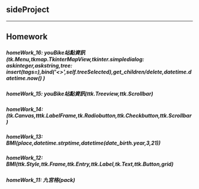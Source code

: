 ## sideProject
---
## Homework
##### homeWork_16: youBike站點資訊(tk.Menu,tkmap.TkinterMapView,tkinter.simpledialog: askinteger,askstring,tree: insert(tags=),bind('<<TreeviewSelect>>',self.treeSelected),get_children/delete,datetime.datetime.now() )
##### homeWork_15: youBike站點資訊(ttk.Treeview,ttk.Scrollbar)
##### homeWork_14: (tk.Canvas,tttk.LabelFrame,tk.Radiobutton,ttk.Checkbutton,ttk.Scrollbar)
##### homeWork_13: BMI(place,datetime.strptime,datetime(date_birth.year,3,21))
##### homeWork_12: BMI(ttk.Style,ttk.Frame,ttk.Entry,ttk.Label,tk.Text,ttk.Button,grid)
##### homeWork_11: 九宮格(pack)



